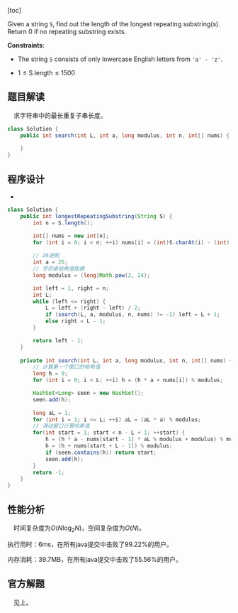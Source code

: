[toc]

Given a string `S`, find out the length of the longest repeating substring(s). Return $0$ if no repeating substring exists.



**Constraints**:

* The string `S` consists of only lowercase English letters from `'a' - 'z'`.

* $1 \le \text{S.length} \le 1500$



## 题目解读

&emsp;求字符串中的最长重复子串长度。

```java
class Solution {
    public int search(int L, int a, long modulus, int n, int[] nums) {
        
    }
}
```

## 程序设计

* 

```java
class Solution {
    public int longestRepeatingSubstring(String S) {
        int n = S.length();

        int[] nums = new int[n];
        for (int i = 0; i < n; ++i) nums[i] = (int)S.charAt(i) - (int)'a';
        
        // 26进制
        int a = 26;
        // 字符串哈希值取模
        long modulus = (long)Math.pow(2, 24);

        int left = 1, right = n;
        int L;
        while (left <= right) {
            L = left + (right - left) / 2;
            if (search(L, a, modulus, n, nums) != -1) left = L + 1;
            else right = L - 1;
        }

        return left - 1;
    }
    
    private int search(int L, int a, long modulus, int n, int[] nums) {
        // 计算第一个窗口的哈希值
        long h = 0;
        for (int i = 0; i < L; ++i) h = (h * a + nums[i]) % modulus;

        HashSet<Long> seen = new HashSet();
        seen.add(h);
        
        long aL = 1;
        for (int i = 1; i <= L; ++i) aL = (aL * a) % modulus;
		// 滑动窗口计算哈希值
        for(int start = 1; start < n - L + 1; ++start) {
            h = (h * a - nums[start - 1] * aL % modulus + modulus) % modulus;
            h = (h + nums[start + L - 1]) % modulus;
            if (seen.contains(h)) return start;
            seen.add(h);
        }
        return -1;
    }
}
```

## 性能分析

&emsp;时间复杂度为$O(N\log_2N)$，空间复杂度为$O(N)$。

执行用时：6ms，在所有java提交中击败了99.22%的用户。

内存消耗：39.7MB，在所有java提交中击败了55.56%的用户。

## 官方解题

&emsp;见上。